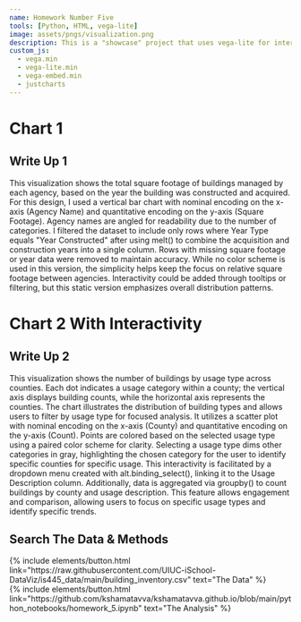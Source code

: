 ```yaml
---
name: Homework Number Five
tools: [Python, HTML, vega-lite]
image: assets/pngs/visualization.png
description: This is a "showcase" project that uses vega-lite for interactive viz!
custom_js:
  - vega.min
  - vega-lite.min
  - vega-embed.min
  - justcharts
---
```



# Chart 1

<vegachart schema-url="{{ site.baseurl }}/assets/json/saved_plot4_sp25.json" style="width: 100%"></vegachart>

## Write Up 1

This visualization shows the total square footage of buildings managed by each agency, based  on the year the building was constructed and acquired. For this design, I used a vertical bar chart with nominal encoding on the x-axis (Agency Name) and quantitative encoding on the y-axis (Square Footage). Agency names are angled for readability due to the number of categories. I filtered the dataset to include only rows where Year Type equals "Year Constructed" after using melt() to combine the acquisition and construction years into a single column. Rows with missing square footage or year data were removed to maintain accuracy. While no color scheme is used in this version, the simplicity helps keep the focus on relative square footage between agencies. Interactivity could be added through tooltips or filtering, but this static version emphasizes overall distribution patterns.

# Chart 2 With Interactivity

<vegachart schema-url="{{ site.baseurl }}/assets/json/saved_plot6_sp25.json" style="width: 100%"></vegachart>

## Write Up 2

This visualization shows the number of buildings by usage type across counties. Each dot indicates a usage category within a county; the vertical axis displays building counts, while the horizontal axis represents the counties. The chart illustrates the distribution of building types and allows users to filter by usage type for focused analysis. It utilizes a scatter plot with nominal encoding on the x-axis (County) and quantitative encoding on the y-axis (Count). Points are colored based on the selected usage type using a paired color scheme for clarity. Selecting a usage type dims other categories in gray, highlighting the chosen category for the user to identify specific counties for specific usage. This interactivity is facilitated by a dropdown menu created with alt.binding_select(), linking it to the Usage Description column. Additionally, data is aggregated via groupby() to count buildings by county and usage description. This feature allows engagement and comparison, allowing users to focus on specific usage types and identify specific trends.

## Search The Data & Methods



<!-- these are written in a combo of html and liquid --> 

<div class="left">
{% include elements/button.html link="https://raw.githubusercontent.com/UIUC-iSchool-DataViz/is445_data/main/building_inventory.csv" text="The Data" %}
</div>

<div class="right">
{% include elements/button.html link="https://github.com/kshamatavva/kshamatavva.github.io/blob/main/python_notebooks/homework_5.ipynb" text="The Analysis" %}
</div>

